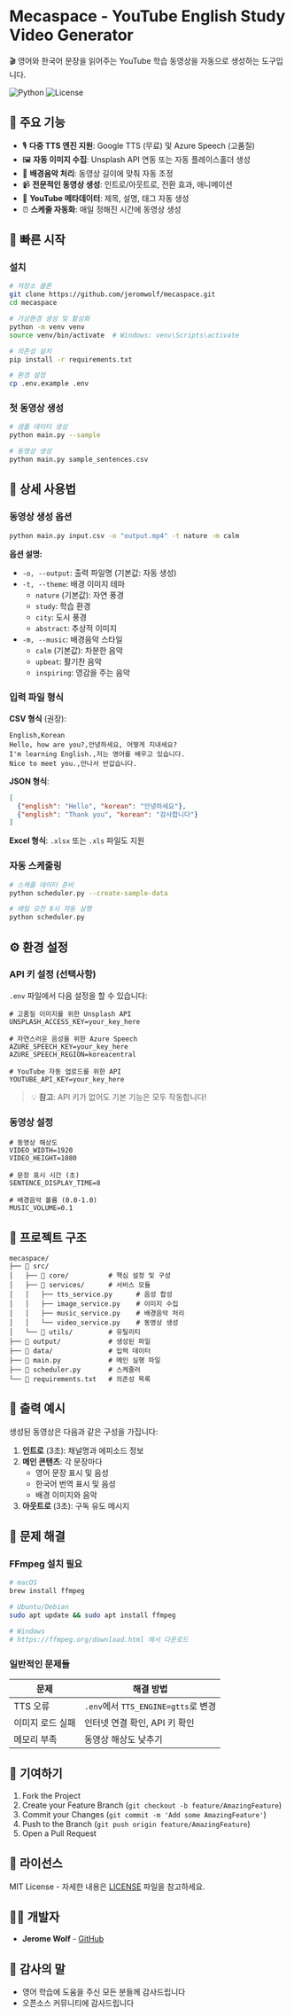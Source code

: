 # Mecaspace - YouTube English Study Video Generator

🎬 영어와 한국어 문장을 읽어주는 YouTube 학습 동영상을 자동으로 생성하는 도구입니다.

![Python](https://img.shields.io/badge/python-3.8+-blue.svg)
![License](https://img.shields.io/badge/license-MIT-green.svg)

## 🌟 주요 기능

- 🎙️ **다중 TTS 엔진 지원**: Google TTS (무료) 및 Azure Speech (고품질)
- 🖼️ **자동 이미지 수집**: Unsplash API 연동 또는 자동 플레이스홀더 생성
- 🎵 **배경음악 처리**: 동영상 길이에 맞춰 자동 조정
- 📹 **전문적인 동영상 생성**: 인트로/아웃트로, 전환 효과, 애니메이션
- 📝 **YouTube 메타데이터**: 제목, 설명, 태그 자동 생성
- ⏰ **스케줄 자동화**: 매일 정해진 시간에 동영상 생성

## 🚀 빠른 시작

### 설치

```bash
# 저장소 클론
git clone https://github.com/jeromwolf/mecaspace.git
cd mecaspace

# 가상환경 생성 및 활성화
python -m venv venv
source venv/bin/activate  # Windows: venv\Scripts\activate

# 의존성 설치
pip install -r requirements.txt

# 환경 설정
cp .env.example .env
```

### 첫 동영상 생성

```bash
# 샘플 데이터 생성
python main.py --sample

# 동영상 생성
python main.py sample_sentences.csv
```

## 📖 상세 사용법

### 동영상 생성 옵션

```bash
python main.py input.csv -o "output.mp4" -t nature -m calm
```

**옵션 설명:**
- `-o, --output`: 출력 파일명 (기본값: 자동 생성)
- `-t, --theme`: 배경 이미지 테마
  - `nature` (기본값): 자연 풍경
  - `study`: 학습 환경
  - `city`: 도시 풍경
  - `abstract`: 추상적 이미지
- `-m, --music`: 배경음악 스타일
  - `calm` (기본값): 차분한 음악
  - `upbeat`: 활기찬 음악
  - `inspiring`: 영감을 주는 음악

### 입력 파일 형식

**CSV 형식** (권장):
```csv
English,Korean
Hello, how are you?,안녕하세요, 어떻게 지내세요?
I'm learning English.,저는 영어를 배우고 있습니다.
Nice to meet you.,만나서 반갑습니다.
```

**JSON 형식**:
```json
[
  {"english": "Hello", "korean": "안녕하세요"},
  {"english": "Thank you", "korean": "감사합니다"}
]
```

**Excel 형식**: `.xlsx` 또는 `.xls` 파일도 지원

### 자동 스케줄링

```bash
# 스케줄 데이터 준비
python scheduler.py --create-sample-data

# 매일 오전 8시 자동 실행
python scheduler.py
```

## ⚙️ 환경 설정

### API 키 설정 (선택사항)

`.env` 파일에서 다음 설정을 할 수 있습니다:

```env
# 고품질 이미지를 위한 Unsplash API
UNSPLASH_ACCESS_KEY=your_key_here

# 자연스러운 음성을 위한 Azure Speech
AZURE_SPEECH_KEY=your_key_here
AZURE_SPEECH_REGION=koreacentral

# YouTube 자동 업로드를 위한 API
YOUTUBE_API_KEY=your_key_here
```

> 💡 **참고**: API 키가 없어도 기본 기능은 모두 작동합니다!

### 동영상 설정

```env
# 동영상 해상도
VIDEO_WIDTH=1920
VIDEO_HEIGHT=1080

# 문장 표시 시간 (초)
SENTENCE_DISPLAY_TIME=8

# 배경음악 볼륨 (0.0-1.0)
MUSIC_VOLUME=0.1
```

## 📁 프로젝트 구조

```
mecaspace/
├── 📂 src/
│   ├── 📂 core/          # 핵심 설정 및 구성
│   ├── 📂 services/      # 서비스 모듈
│   │   ├── tts_service.py      # 음성 합성
│   │   ├── image_service.py    # 이미지 수집
│   │   ├── music_service.py    # 배경음악 처리
│   │   └── video_service.py    # 동영상 생성
│   └── 📂 utils/         # 유틸리티
├── 📂 output/            # 생성된 파일
├── 📂 data/              # 입력 데이터
├── 📄 main.py            # 메인 실행 파일
├── 📄 scheduler.py       # 스케줄러
└── 📄 requirements.txt   # 의존성 목록
```

## 🎥 출력 예시

생성된 동영상은 다음과 같은 구성을 가집니다:

1. **인트로** (3초): 채널명과 에피소드 정보
2. **메인 콘텐츠**: 각 문장마다
   - 영어 문장 표시 및 음성
   - 한국어 번역 표시 및 음성
   - 배경 이미지와 음악
3. **아웃트로** (3초): 구독 유도 메시지

## 🔧 문제 해결

### FFmpeg 설치 필요
```bash
# macOS
brew install ffmpeg

# Ubuntu/Debian
sudo apt update && sudo apt install ffmpeg

# Windows
# https://ffmpeg.org/download.html 에서 다운로드
```

### 일반적인 문제들

| 문제 | 해결 방법 |
|------|----------|
| TTS 오류 | `.env`에서 `TTS_ENGINE=gtts`로 변경 |
| 이미지 로드 실패 | 인터넷 연결 확인, API 키 확인 |
| 메모리 부족 | 동영상 해상도 낮추기 |

## 🤝 기여하기

1. Fork the Project
2. Create your Feature Branch (`git checkout -b feature/AmazingFeature`)
3. Commit your Changes (`git commit -m 'Add some AmazingFeature'`)
4. Push to the Branch (`git push origin feature/AmazingFeature`)
5. Open a Pull Request

## 📝 라이선스

MIT License - 자세한 내용은 [LICENSE](LICENSE) 파일을 참고하세요.

## 👨‍💻 개발자

- **Jerome Wolf** - [GitHub](https://github.com/jeromwolf)

## 🙏 감사의 말

- 영어 학습에 도움을 주신 모든 분들께 감사드립니다
- 오픈소스 커뮤니티에 감사드립니다